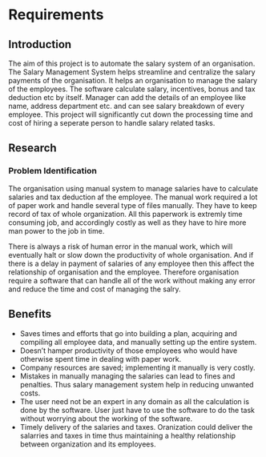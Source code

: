 # Requirements

## Introduction

The aim of this project is to automate the salary system of an organisation. The Salary Management System helps streamline and centralize the salary payments of the organisation. It helps an organisation to manage the salary of the employees. The software calculate salary, incentives, bonus and tax deduction etc by itself. Manager can add the details of an employee like name, address department etc. and can see salary breakdown of every employee. This project will significantly cut down the processing time and cost of hiring a seperate person to handle salary related tasks.

## Research

### Problem Identification

The organisation using manual system to manage salaries have to calculate salaries and tax deduction af the employee.  The manual work required a lot of paper work and handle several type of files manually. They have to keep record of tax of whole organization. All this paperwork is extremly time consuming job, and accordingly costly as well as they have to hire more man power to the job in time.

There is always a risk of human error in the manual work, which will eventually halt or slow down the productivity of whole organisation. And if there is a delay in payment of salaries of any employee then this affect the relationship of organisation and the employee. Therefore organisation require a software that can handle all of the work without making any error and reduce the time and cost of managing the salry.

## Benefits

* Saves times and efforts that go into building a plan, acquiring and compiling all employee data, and manually setting up the entire system.
* Doesn’t hamper productivity of those employees who would have otherwise spent time in dealing with paper work.
* Company resources are saved; implementing it manually is very costly.
* Mistakes in manually managing the salaries can lead to fines and penalties. Thus salary management system help in reducing unwanted costs.
* The user need not be an expert in any domain as all the calculation is done by the software. User just have to use the software to do the task without worrying about the working of the software.
* Timely delivery of the salaries and taxes. Oranization could deliver the salarries and taxes in time thus maintaining a healthy relationship between organization and its employees.